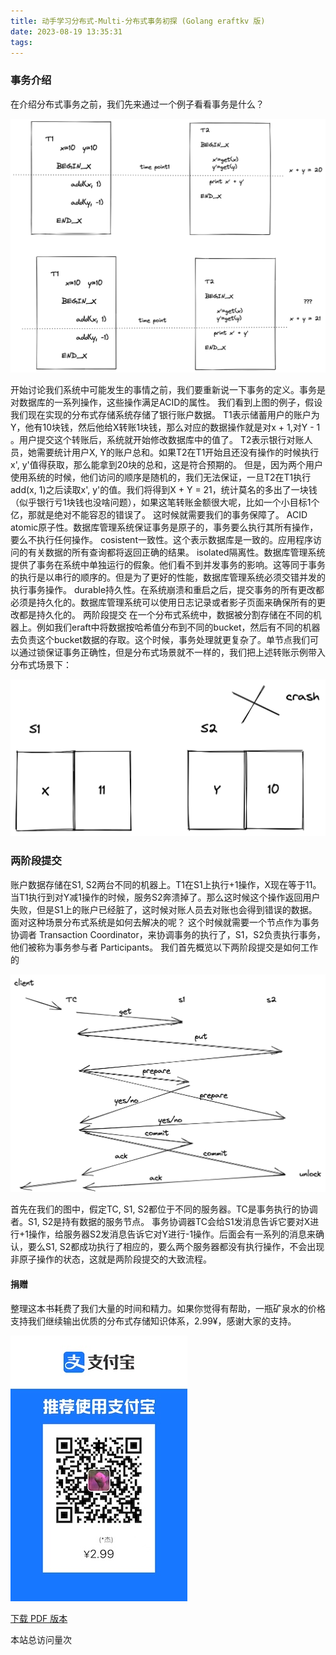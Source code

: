 ```yaml
---
title: 动手学习分布式-Multi-分布式事务初探 (Golang eraftkv 版)
date: 2023-08-19 13:35:31
tags:
---
```


### 事务介绍

在介绍分布式事务之前，我们先来通过一个例子看看事务是什么？

![](/images/demo1.png)

开始讨论我们系统中可能发生的事情之前，我们要重新说一下事务的定义。事务是对数据库的一系列操作，这些操作满足ACID的属性。 我们看到上图的例子，假设我们现在实现的分布式存储系统存储了银行账户数据。 T1表示储蓄用户的账户为Y，他有10块钱，然后他给X转账1块钱，那么对应的数据操作就是对x + 1,对Y - 1 。用户提交这个转账后，系统就开始修改数据库中的值了。 T2表示银行对账人员，她需要统计用户X, Y的账户总和。如果T2在T1开始且还没有操作的时候执行x', y'值得获取，那么能拿到20块的总和，这是符合预期的。 但是，因为两个用户使用系统的时候，他们访问的顺序是随机的，我们无法保证，一旦T2在T1执行add(x, 1)之后读取x', y'的值。我们将得到X + Y = 21，统计莫名的多出了一块钱（似乎银行亏1块钱也没啥问题），如果这笔转账金额很大呢，比如一个小目标1个亿，那就是绝对不能容忍的错误了。 这时候就需要我们的事务保障了。 ACID atomic原子性。数据库管理系统保证事务是原子的，事务要么执行其所有操作，要么不执行任何操作。 cosistent一致性。这个表示数据库是一致的。应用程序访问的有关数据的所有查询都将返回正确的结果。 isolated隔离性。数据库管理系统提供了事务在系统中单独运行的假象。他们看不到并发事务的影响。这等同于事务的执行是以串行的顺序的。但是为了更好的性能，数据库管理系统必须交错并发的执行事务操作。 durable持久性。在系统崩溃和重启之后，提交事务的所有更改都必须是持久化的。数据库管理系统可以使用日志记录或者影子页面来确保所有的更改都是持久化的。 两阶段提交 在一个分布式系统中，数据被分割存储在不同的机器上。例如我们eraft中将数据按哈希值分布到不同的bucket，然后有不同的机器去负责这个bucket数据的存取。这个时候，事务处理就更复杂了。单节点我们可以通过锁保证事务正确性，但是分布式场景就不一样的，我们把上述转账示例带入分布式场景下：

![](/images/2pc.png)

### 两阶段提交

账户数据存储在S1, S2两台不同的机器上。T1在S1上执行+1操作，X现在等于11。当T1执行到对Y减1操作的时候，服务S2奔溃掉了。那么这时候这个操作返回用户失败，但是S1上的账户已经脏了，这时候对账人员去对账也会得到错误的数据。 面对这种场景分布式系统是如何去解决的呢？ 这个时候就需要一个节点作为事务协调者 Transaction Coordinator，来协调事务的执行了，S1，S2负责执行事务，他们被称为事务参与者 Participants。 我们首先概览以下两阶段提交是如何工作的

![](/images/2pc_flow.png)

首先在我们的图中，假定TC, S1, S2都位于不同的服务器。TC是事务执行的协调者。S1, S2是持有数据的服务节点。 事务协调器TC会给S1发消息告诉它要对X进行+1操作，给服务器S2发消息告诉它对Y进行-1操作。后面会有一系列的消息来确认，要么S1, S2都成功执行了相应的，要么两个服务器都没有执行操作，不会出现非原子操作的状态，这就是两阶段提交的大致流程。

#### 捐赠

整理这本书耗费了我们大量的时间和精力。如果你觉得有帮助，一瓶矿泉水的价格支持我们继续输出优质的分布式存储知识体系，2.99¥，感谢大家的支持。

![](/images/alipay.jpeg)

[下载 PDF 版本](https://github.com/eraft-io/eraft-io.github.io/blob/eraft_home/docs/resources/eraft_book.pdf)


<script src="https://giscus.app/client.js"
    data-repo="eraft-io/eraft-io.github.io"
    data-repo-id="MDEwOlJlcG9zaXRvcnkzOTYyMDM3NjU="
    data-category="General"
    data-category-id="DIC_kwDOF52W9c4CRblA"
    data-mapping="pathname"
    data-strict="0"
    data-reactions-enabled="1"
    data-emit-metadata="0"
    data-input-position="bottom"
    data-theme="preferred_color_scheme"
    data-lang="zh-CN"
    crossorigin="anonymous"
    async>
</script>

<script async src="//busuanzi.ibruce.info/busuanzi/2.3/busuanzi.pure.mini.js"></script>
<span id="busuanzi_container_site_pv">本站总访问量<span id="busuanzi_value_site_pv"></span>次</span>
